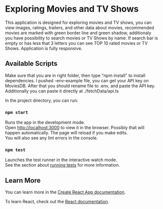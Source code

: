 #  Exploring Movies and TV Shows 

This application is designed for exploring movies and TV shows, you can view images, ratings, trailers, and other data about movies, recommended movies are marked with green border line and green shadow, additionaly you have possibility to search movies or TV Shows by name. If search bar is empty or has less that 3 letters you can see TOP 10 rated movies or TV Shows. Application is fully responsive.

## Available Scripts
Make sure that you are in right folder, then type "npm install" to install dependencies.
I pushed -env-example file, you can get your API key on MoviesDB. After that you should rename file to .env, and paste the API key.
Additionally you can paste it directly at ./fetchData/api.ts 

In the project directory, you can run:

### `npm start`

Runs the app in the development mode.\
Open [http://localhost:3000](http://localhost:3000) to view it in the browser.
Possibly that will happen automatically.
The page will reload if you make edits.\
You will also see any lint errors in the console.

### `npm test`

Launches the test runner in the interactive watch mode.\
See the section about [running tests](https://facebook.github.io/create-react-app/docs/running-tests) for more information.


## Learn More

You can learn more in the [Create React App documentation](https://facebook.github.io/create-react-app/docs/getting-started).

To learn React, check out the [React documentation](https://reactjs.org/).
